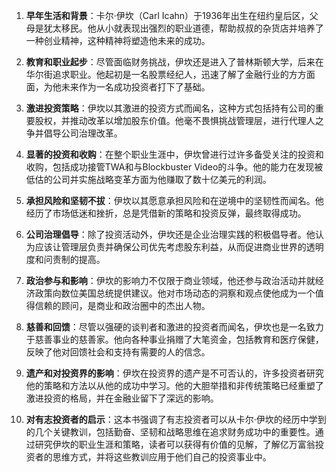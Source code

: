 1. **早年生活和背景**：卡尔·伊坎（Carl Icahn）于1936年出生在纽约皇后区，父母是犹太移民。他从小就表现出强烈的职业道德，帮助叔叔的杂货店并培养了一种创业精神，这种精神将塑造他未来的成功。

2. **教育和职业起步**：尽管面临财务挑战，伊坎还是进入了普林斯顿大学，后来在华尔街追求职业。他起初是一名股票经纪人，迅速了解了金融行业的方方面面，为他未来作为一名成功投资者打下了基础。

3. **激进投资策略**：伊坎以其激进的投资方式而闻名，这种方式包括持有公司的重要股权，并推动改革以增加股东价值。他毫不畏惧挑战管理层，进行代理人之争并倡导公司治理改革。

4. **显著的投资和收购**：在整个职业生涯中，伊坎曾进行过许多备受关注的投资和收购，包括成功接管TWA和与Blockbuster Video的斗争。他的能力在发现被低估的公司并实施战略变革方面为他赚取了数十亿美元的利润。

5. **承担风险和坚韧不拔**：伊坎以其愿意承担风险和在逆境中的坚韧性而闻名。他经历了市场低迷和挫折，总是凭借新的策略和投资反弹，最终取得成功。

6. **公司治理倡导**：除了投资活动外，伊坎还是企业治理实践的积极倡导者。他认为应该让管理层负责并确保公司优先考虑股东利益，从而促进商业世界的透明度和问责制的提高。

7. **政治参与和影响**：伊坎的影响力不仅限于商业领域，他还参与政治活动并就经济政策向数位美国总统提供建议。他对市场动态的洞察和观点使他成为一个值得信赖的顾问，是商业和政治圈中的杰出人物。

8. **慈善和回馈**：尽管以强硬的谈判者和激进的投资者而闻名，伊坎也是一名致力于慈善事业的慈善家。他向各种事业捐赠了大笔资金，包括教育和医疗保健，反映了他对回馈社会和支持有需要的人的信念。

9. **遗产和对投资界的影响**：伊坎在投资界的遗产是不可否认的，许多投资者研究他的策略和方法以从他的成功中学习。他的大胆举措和非传统策略已经重塑了激进投资的格局，并在金融业留下了深远的影响。

10. **对有志投资者的启示**：这本书强调了有志投资者可以从卡尔·伊坎的经历中学到的几个关键教训，包括勤奋、坚韧和战略思维在追求财务成功中的重要性。通过研究伊坎的职业生涯和策略，读者可以获得有价值的见解，了解亿万富翁投资者的思维方式，并将这些教训应用于他们自己的投资事业中。
